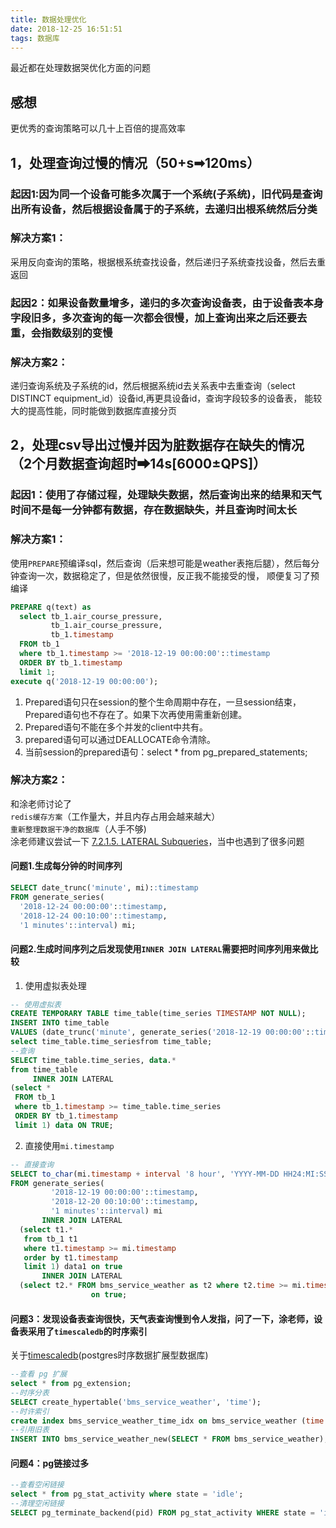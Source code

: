 ```yaml
---
title: 数据处理优化
date: 2018-12-25 16:51:51
tags: 数据库
---
```


最近都在处理数据哭优化方面的问题
## 感想
更优秀的查询策略可以几十上百倍的提高效率
## 1，处理查询过慢的情况（50+s➡120ms）
### 起因1:因为同一个设备可能多次属于一个系统(子系统)，旧代码是查询出所有设备，然后根据设备属于的子系统，去递归出根系统然后分类
### 解决方案1：
采用反向查询的策略，根据根系统查找设备，然后递归子系统查找设备，然后去重返回
### 起因2：如果设备数量增多，递归的多次查询设备表，由于设备表本身字段旧多，多次查询的每一次都会很慢，加上查询出来之后还要去重，会指数级别的变慢
### 解决方案2：
递归查询系统及子系统的id，然后根据系统id去关系表中去重查询（select DISTINCT equipment_id）设备id,再更具设备id，查询字段较多的设备表，
能较大的提高性能，同时能做到数据库直接分页
## 2，处理csv导出过慢并因为脏数据存在缺失的情况（2个月数据查询超时➡14s[6000±QPS]）  
### 起因1：使用了存储过程，处理缺失数据，然后查询出来的结果和天气时间不是每一分钟都有数据，存在数据缺失，并且查询时间太长
### 解决方案1：
使用`PREPARE`预编译sql，然后查询（后来想可能是weather表拖后腿），然后每分钟查询一次，数据稳定了，但是依然很慢，反正我不能接受的慢，
顺便复习了预编译
```sql
PREPARE q(text) as
  select tb_1.air_course_pressure,
         tb_1.air_course_pressure,
         tb_1.timestamp
  FROM tb_1
  where tb_1.timestamp >= '2018-12-19 00:00:00'::timestamp
  ORDER BY tb_1.timestamp
  limit 1;
execute q('2018-12-19 00:00:00');
```
1. Prepared语句只在session的整个生命周期中存在，一旦session结束，Prepared语句也不存在了。如果下次再使用需重新创建。
2. Prepared语句不能在多个并发的client中共有。
3. prepared语句可以通过DEALLOCATE命令清除。
4. 当前session的prepared语句：select * from pg_prepared_statements;  
### 解决方案2：
和涂老师讨论了  
`redis缓存方案`（工作量大，并且内存占用会越来越大）  
`重新整理数据干净的数据库`（人手不够)  
涂老师建议尝试一下  [7.2.1.5. LATERAL Subqueries](https://www.postgresql.org/docs/current/queries-table-expressions.html)，当中也遇到了很多问题
#### 问题1.生成每分钟的时间序列
```sql
SELECT date_trunc('minute', mi)::timestamp
FROM generate_series(
  '2018-12-24 00:00:00'::timestamp,
  '2018-12-24 00:10:00'::timestamp,
  '1 minutes'::interval) mi;
```
#### 问题2.生成时间序列之后发现使用`INNER JOIN LATERAL`需要把时间序列用来做比较
1. 使用虚拟表处理
  ```sql
-- 使用虚拟表
CREATE TEMPORARY TABLE time_table(time_series TIMESTAMP NOT NULL);
INSERT INTO time_table
VALUES (date_trunc('minute', generate_series('2018-12-19 00:00:00'::timestamp, '2018-12-20 00:10:00'::timestamp,'1 minutes'::interval)));
select time_table.time_seriesfrom time_table;
--查询
SELECT time_table.time_series, data.*
from time_table
       INNER JOIN LATERAL
  (select *
   FROM tb_1
   where tb_1.timestamp >= time_table.time_series
   ORDER BY tb_1.timestamp
   limit 1) data ON TRUE;
```  
2. 直接使用`mi.timestamp`
```sql
-- 直接查询
SELECT to_char(mi.timestamp + interval '8 hour', 'YYYY-MM-DD HH24:MI:SS'),data1.*,data2.*
FROM generate_series(
         '2018-12-19 00:00:00'::timestamp,
         '2018-12-20 00:10:00'::timestamp,
         '1 minutes'::interval) mi
       INNER JOIN LATERAL
  (select t1.*
   from tb_1 t1
   where t1.timestamp >= mi.timestamp
   order by t1.timestamp
   limit 1) data1 on true
       INNER JOIN LATERAL
  (select t2.* FROM bms_service_weather as t2 where t2.time >= mi.timestamp order by t2.time limit 1) data2
                  on true;
```
#### 问题3：发现设备表查询很快，天气表查询慢到令人发指，问了一下，涂老师，设备表采用了`timescaledb`的时序索引
关于[timescaledb](https://yq.aliyun.com/articles/73537)(postgres时序数据扩展型数据库) 
```sql
--查看 pg 扩展
select * from pg_extension;
--时序分表
SELECT create_hypertable('bms_service_weather', 'time');
--时许索引
create index bms_service_weather_time_idx on bms_service_weather (time desc);
--引用旧表
INSERT INTO bms_service_weather_new(SELECT * FROM bms_service_weather);
```
#### 问题4：pg链接过多
```sql
--查看空闲链接
select * from pg_stat_activity where state = 'idle';
--清理空闲链接
SELECT pg_terminate_backend(pid) FROM pg_stat_activity WHERE state = 'idle';
```